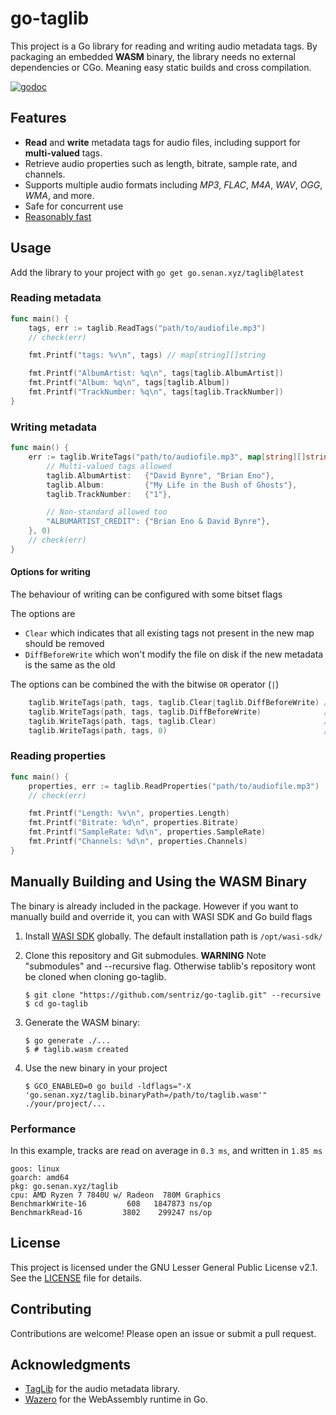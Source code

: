 # go-taglib

This project is a Go library for reading and writing audio metadata tags. By packaging an embedded **WASM** binary, the library needs no external dependencies or CGo. Meaning easy static builds and cross compilation.

[![godoc](https://img.shields.io/badge/pkg.go.dev-doc-blue)](http://pkg.go.dev/go.senan.xyz/taglib)

## Features

- **Read** and **write** metadata tags for audio files, including support for **multi-valued** tags.
- Retrieve audio properties such as length, bitrate, sample rate, and channels.
- Supports multiple audio formats including _MP3_, _FLAC_, _M4A_, _WAV_, _OGG_, _WMA_, and more.
- Safe for concurrent use
- [Reasonably fast](#performance)

## Usage

Add the library to your project with `go get go.senan.xyz/taglib@latest`

### Reading metadata

```go
func main() {
    tags, err := taglib.ReadTags("path/to/audiofile.mp3")
    // check(err)

    fmt.Printf("tags: %v\n", tags) // map[string][]string

    fmt.Printf("AlbumArtist: %q\n", tags[taglib.AlbumArtist])
    fmt.Printf("Album: %q\n", tags[taglib.Album])
    fmt.Printf("TrackNumber: %q\n", tags[taglib.TrackNumber])
}
```

### Writing metadata

```go
func main() {
    err := taglib.WriteTags("path/to/audiofile.mp3", map[string][]string{
        // Multi-valued tags allowed
        taglib.AlbumArtist:   {"David Bynre", "Brian Eno"},
        taglib.Album:         {"My Life in the Bush of Ghosts"},
        taglib.TrackNumber:   {"1"},

        // Non-standard allowed too
        "ALBUMARTIST_CREDIT": {"Brian Eno & David Bynre"},
    }, 0)
    // check(err)
}
```

#### Options for writing

The behaviour of writing can be configured with some bitset flags

The options are

- `Clear` which indicates that all existing tags not present in the new map should be removed
- `DiffBeforeWrite` which won't modify the file on disk if the new metadata is the same as the old

The options can be combined the with the bitwise `OR` operator (`|`)

```go
    taglib.WriteTags(path, tags, taglib.Clear|taglib.DiffBeforeWrite) // clear and diff
    taglib.WriteTags(path, tags, taglib.DiffBeforeWrite)              // only diff diff
    taglib.WriteTags(path, tags, taglib.Clear)                        // only clear
    taglib.WriteTags(path, tags, 0)                                   // don't clear or diff
```

### Reading properties

```go
func main() {
    properties, err := taglib.ReadProperties("path/to/audiofile.mp3")
    // check(err)

    fmt.Printf("Length: %v\n", properties.Length)
    fmt.Printf("Bitrate: %d\n", properties.Bitrate)
    fmt.Printf("SampleRate: %d\n", properties.SampleRate)
    fmt.Printf("Channels: %d\n", properties.Channels)
}
```

## Manually Building and Using the WASM Binary

The binary is already included in the package. However if you want to manually build and override it, you can with WASI SDK and Go build flags

1. Install [WASI SDK](https://github.com/WebAssembly/wasi-sdk) globally. The default installation path is `/opt/wasi-sdk/`
2. Clone this repository and Git submodules. **WARNING** Note "submodules" and --recursive flag. Otherwise tablib's repository wont be cloned when cloning go-taglib.

   ```console
   $ git clone "https://github.com/sentriz/go-taglib.git" --recursive
   $ cd go-taglib
   ```

3. Generate the WASM binary:

   ```console
   $ go generate ./...
   $ # taglib.wasm created
   ```

4. Use the new binary in your project

   ```console
   $ GCO_ENABLED=0 go build -ldflags="-X 'go.senan.xyz/taglib.binaryPath=/path/to/taglib.wasm'" ./your/project/...
   ```

### Performance

In this example, tracks are read on average in `0.3 ms`, and written in `1.85 ms`

```
goos: linux
goarch: amd64
pkg: go.senan.xyz/taglib
cpu: AMD Ryzen 7 7840U w/ Radeon  780M Graphics
BenchmarkWrite-16         608   1847873 ns/op
BenchmarkRead-16         3802    299247 ns/op
```

## License

This project is licensed under the GNU Lesser General Public License v2.1. See the [LICENSE](LICENSE) file for details.

## Contributing

Contributions are welcome! Please open an issue or submit a pull request.

## Acknowledgments

- [TagLib](https://taglib.org/) for the audio metadata library.
- [Wazero](https://github.com/tetratelabs/wazero) for the WebAssembly runtime in Go.
